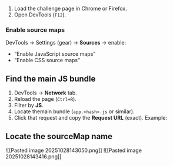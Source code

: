 
1. Load the challenge page in Chrome or Firefox.
2. Open DevTools (`F12`).

### Enable source maps 
DevTools → Settings (gear) → **Sources** → enable:
- “Enable JavaScript source maps”
- “Enable CSS source maps”
## Find the main JS bundle
1. DevTools → **Network** tab.
2. Reload the page (`Ctrl+R`).    
3. Filter by **JS**.
4. Locate themain bundle (`app.<hash>.js` or similar).
5. Click that request and copy the **Request URL** (exact).
Example:
## Locate the sourceMap name

![[Pasted image 20251028143050.png]]
![[Pasted image 20251028143416.png]]
